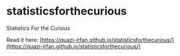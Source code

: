 # statisticsforthecurious
Statistics For the Curious

Read it here: [https://quazi-irfan.github.io/statisticsforthecurious/](https://quazi-irfan.github.io/statisticsforthecurious/)
